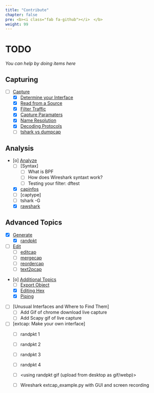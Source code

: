 ```yaml
---
title: "Contribute"
chapter: false
pre: <b><i class="fab fa-github"></i>　</b>
weight: 99
---
```


# TODO

_You can help by doing items here_

## Capturing

* [ ] [Capture](/post/wireshark-capturing)
  <!-- [[wireshark_capturing]] --> 
	* [X] [Determine your Interface](/post/wireshark-capturing#dumpcap)
	* [X] [Read from a Source](/post/wireshark-capturing#dumpcap)
	* [X] [Filter Traffic](/post/wireshark-capturing#dumpcap)
	* [X] [Capture Paramaters](/post/wireshark-capturing#dumpcap)
	* [X] [Name Resolution](/post/wireshark-capturing#dumpcap)
	* [X] [Decoding Protocols](/post/wireshark-capturing#dumpcap)
	* [ ] [tshark vs dumpcap](/post/wireshark-capturing#tshark)

## Analysis

* [o] [Analyze](/post/wireshark-info#info) 
  <!-- [[wireshark_info]] -->
	* [ ] [Syntax]
		* [ ] What is BPF
		* [ ] How does Wireshark syntaxt work?
		* [ ] Testing your filter: dftest
	* [X] [capinfos](/post/wireshark-info#capinfos)  
	* [ ] [captype]
	* [ ] tshark -G
	* [X] [rawshark](/post/wireshark-info#rawshark)

## Advanced Topics

- [X] [Generate](/post/wireshark-generation#generate)
  - [X] [randpkt](/post/wireshark-generation#randpkt)
- [ ] [Edit](/post/wireshark-editing#edit)
  - [ ] [editcap](#editcap)
  - [ ] [mergecap](#mergecap)
  - [ ] [reordercap](#reordercap)
  - [ ] [text2pcap](#text2pcap)
- [o] [Additional Topics](/post/wireshark-bonus-topics#additional-topics)  
  - [ ] [Export Object](/post/wireshark-export-object)
  - [X] [Editing Hex](/post/wireshark-bonus-topics#editing-hex)
  - [X] [Piping](/post/wireshark-bonus-topics#piping)
- [ ] [Unusual Interfaces and Where to Find Them]  
  - [ ] Add Gif of chrome download live capture
  - [ ] Add Scapy gif of live capture
- [ ] [extcap: Make your own interface]  
  - [ ] randpkt 1
  - [ ] randpkt 2
  - [ ] randpkt 3
  - [ ] randpkt 4
  - [ ] <using randpkt gif (upload from desktop as gif/webp)>
  - [ ] Wireshark extcap_example.py with GUI and screen recording

